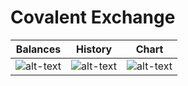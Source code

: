 # Covalent Exchange
Balances | History | Chart
------------ | ------------- | -------------
![alt-text](https://github.com/ozdemirmehmet/covalent_exchange/blob/master/media/app1.gif) | ![alt-text](https://github.com/ozdemirmehmet/covalent_exchange/blob/master/media/app2.gif) | ![alt-text](https://github.com/ozdemirmehmet/covalent_exchange/blob/master/media/app3.gif)
